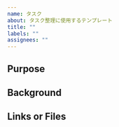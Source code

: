 ```yaml
---
name: タスク
about: タスク整理に使用するテンプレート
title: ""
labels: ""
assignees: ""
---
```


## Purpose

## Background

## Links or Files
